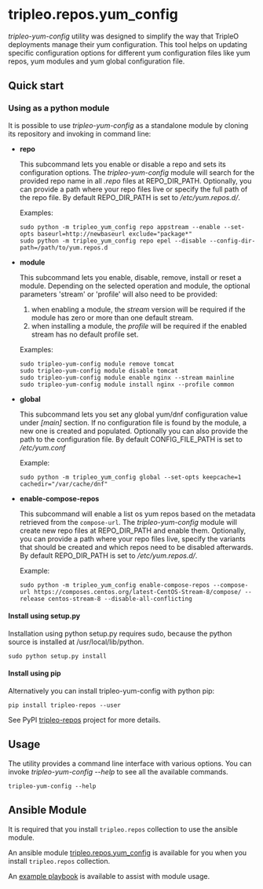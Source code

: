 # tripleo.repos.yum_config

*tripleo-yum-config* utility was designed to simplify the way that TripleO
deployments manage their yum configuration. This tool helps on updating
specific configuration options for different yum configuration files like yum
repos, yum modules and yum global configuration file.

## Quick start

### Using as a python module

It is possible to use *tripleo-yum-config* as a standalone module by cloning
its repository and invoking in command line:
* **repo**

  This subcommand lets you enable or disable a repo and sets its configuration options.
  The *tripleo-yum-config* module will search for the provided repo name in all *.repo* files at REPO_DIR_PATH.
  Optionally, you can provide a path where your repo files live or specify the full path of the repo file.
  By default REPO_DIR_PATH is set to */etc/yum.repos.d/*.

  Examples:
  ```
  sudo python -m tripleo_yum_config repo appstream --enable --set-opts baseurl=http://newbaseurl exclude="package*"
  sudo python -m tripleo_yum_config repo epel --disable --config-dir-path=/path/to/yum.repos.d
  ```
* **module**

  This subcommand lets you enable, disable, remove, install or reset a module.
  Depending on the selected operation and module, the optional parameters 'stream' or 'profile' will also need to be provided:
  1. when enabling a module, the *stream* version will be required if the module has zero or more than one default stream.
  2. when installing a module, the *profile* will be required if the enabled stream has no default profile set.

  Examples:
  ```
  sudo tripleo-yum-config module remove tomcat
  sudo tripleo-yum-config module disable tomcat
  sudo tripleo-yum-config module enable nginx --stream mainline
  sudo tripleo-yum-config module install nginx --profile common
  ```
* **global**

  This subcommand lets you set any global yum/dnf configuration value under *[main]* section.
  If no configuration file is found by the module, a new one is created and populated.
  Optionally you can also provide the path to the configuration file.
  By default CONFIG_FILE_PATH is set to */etc/yum.conf*

  Example:
  ```
  sudo python -m tripleo_yum_config global --set-opts keepcache=1 cachedir="/var/cache/dnf"
  ```

* **enable-compose-repos**

  This subcommand will enable a list os yum repos based on the metadata retrieved from the `compose-url`.
  The *tripleo-yum-config* module will create new repo files at REPO_DIR_PATH and enable them.
  Optionally, you can provide a path where your repo files live, specify the variants that should be created and which repos need to be disabled afterwards.
  By default REPO_DIR_PATH is set to */etc/yum.repos.d/*.

  Example:
  ```
  sudo python -m tripleo_yum_config enable-compose-repos --compose-url https://composes.centos.org/latest-CentOS-Stream-8/compose/ --release centos-stream-8 --disable-all-conflicting
  ```

#### Install using setup.py

Installation using python setup.py requires sudo, because the python source
is installed at /usr/local/lib/python.

```
sudo python setup.py install
```

#### Install using pip
Alternatively you can install tripleo-yum-config with python pip:
```
pip install tripleo-repos --user
```
See PyPI [tripleo-repos](https://pypi.org/project/tripleo-repos/)
project for more details.

## Usage

The utility provides a command line interface with various options. You can
invoke *tripleo-yum-config --help* to see all the available commands.
```
tripleo-yum-config --help
```

## Ansible Module

It is required that you install `tripleo.repos` collection to use the ansible
module.

An ansible module [tripleo.repos.yum_config](https://opendev.org/openstack/tripleo-repos/src/branch/master/modules/module/modules/yum_config.py)
is available for you when you install `tripleo.repos` collection.

An [example playbook](https://opendev.org/openstack/tripleo-repos/src/branch/master/playbooks/example_yum_config.yaml)
is available to assist with module usage.
